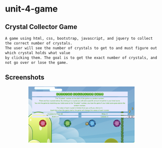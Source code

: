 # unit-4-game
## Crystal Collector Game
    A game using html, css, bootstrap, javascript, and jquery to collect the correct number of crystals. 
    The user will see the number of crystals to get to and must figure out which crystal holds what value 
    by clicking them. The goal is to get the exact number of crystals, and not go over or lose the game.

## Screenshots 
<p align="center">
  <img src="assets/images/game-screenshot.png" width="350" title="hover text">
 </p>
    
        
      
    
